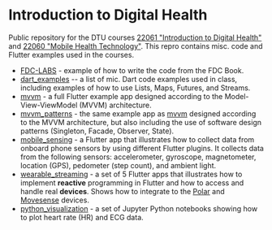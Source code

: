 # Introduction to Digital Health

Public repository for the DTU courses [22061 "Introduction to Digital Health"](https://kurser.dtu.dk/course/22061) and [22060 "Mobile Health Technology"](https://kurser.dtu.dk/course/22060). This repro contains misc. code and Flutter examples used in the courses.

* [FDC-LABS](/FDC-LABS/) - example of how to write the code from the FDC Book.
* [dart_examples](/dart.examples/) -- a list of mic. Dart code examples used in class, including examples of how to use Lists, Maps, Futures, and Streams.
* [mvvm](/mvvm/) - a full Flutter example app designed according to the Model-View-ViewModel (MVVM) architecture.
* [mvvm_patterns](/mvvm_patterns/) - the same example app as [mvvm](/mvvm/) designed according to the MVVM architecture, but also including the use of software design patterns (Singleton, Facade, Observer, State).
* [mobile_sensing](/mobile_sensing/) - a Flutter app that illustrates how to collect data from onboard phone sensors by using different Flutter plugins. It collects data from the following sensors: accelerometer, gyroscope, magnetometer, location (GPS), pedometer (step count), and ambient light.
* [wearable_streaming](/wearable_streaming/) - a set of 5 Flutter apps that illustrates how to implement **reactive** programming in Flutter and how to access and handle real **devices**. Shows how to integrate to the [Polar](https://www.polar.com/da) and [Movesense](https://www.movesense.com/) devices.
* [python_visualization](/python_visualization/) - a set of Jupyter Python notebooks showing how to plot heart rate (HR) and ECG data.


